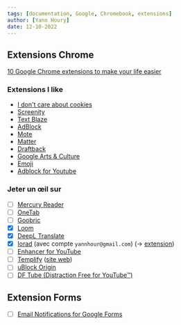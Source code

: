 ```yaml
---
tags: [documentation, Google, Chromebook, extensions]
author: [Yann Houry]
date: 12-10-2022
---
```


## Extensions Chrome
[10 Google Chrome extensions to make your life easier](https://mashable.com/article/10-best-chrome-extensions-google)

### Extensions I like
- [I don't care about cookies](https://chrome.google.com/webstore/detail/i-dont-care-about-cookies/fihnjjcciajhdojfnbdddfaoknhalnja/related?hl=en)
- [Screenity](https://chrome.google.com/webstore/detail/screenity-screen-recorder/kbbdabhdfibnancpjfhlkhafgdilcnji?hl=en)
- [Text Blaze](https://chrome.google.com/webstore/detail/text-blaze/idgadaccgipmpannjkmfddolnnhmeklj)
- [AdBlock](https://chrome.google.com/webstore/detail/adblock-%E2%80%94-best-ad-blocker/gighmmpiobklfepjocnamgkkbiglidom)
- [Mote](https://chrome.google.com/webstore/detail/mote-voice-notes-feedback/ajphlblkfpppdpkgokiejbjfohfohhmk)
- [Matter](https://chrome.google.com/webstore/detail/matter/knjbgabkeojmfdhindppcmhhfiembkeb)
- [Draftback](https://chrome.google.com/webstore/detail/draftback/nnajoiemfpldioamchanognpjmocgkbg)
- [Google Arts & Culture](https://chrome.google.com/webstore/detail/google-arts-culture/akimgimeeoiognljlfchpbkpfbmeapkh)
- [Emoji](https://chrome.google.com/webstore/detail/emoji-keyboard-emojis-for/fbcgkphadgmbalmlklhbdagcicajenei/related)
- [Adblock for Youtube](https://chrome.google.com/webstore/detail/adblock-for-youtube/cmedhionkhpnakcndndgjdbohmhepckk/related?hl=en)

### Jeter un œil sur 
- [ ] [Mercury Reader](https://chrome.google.com/webstore/detail/mercury-reader/oknpjjbmpnndlpmnhmekjpocelpnlfdi)
- [ ] [OneTab](https://chrome.google.com/webstore/detail/onetab/chphlpgkkbolifaimnlloiipkdnihall)
- [ ] [Goobric](https://chrome.google.com/webstore/detail/goobric-web-app-launcher/cepmakjlanepojocakadfpohnhhalfol)
- [x] [Loom](https://chrome.google.com/webstore/detail/loom-%E2%80%93-free-screen-record/liecbddmkiiihnedobmlmillhodjkdmb)
- [x] [DeepL Translate ](https://chrome.google.com/webstore/detail/deepl-translate-beta-vers/cofdbpoegempjloogbagkncekinflcnj)
- [x] [Iorad](https://www.iorad.com/editor?category=&subcategory=&tags=&module=1822342#capture/chooseMode/web) (avec compte `yannhour@gmail.com`) (-> [extension](https://chrome.google.com/webstore/detail/iorad-the-tutorial-builde/kjfmedbganalpkohkeghhpppicoigdal/related))
- [ ] [Enhancer for YouTube](https://chrome.google.com/webstore/detail/enhancer-for-youtube/ponfpcnoihfmfllpaingbgckeeldkhle?hl=fr)
- [ ] [Templify](https://chrome.google.com/webstore/detail/templify-%E2%80%93-write-messages/fndgllkjbjkfnkjfcpnajbmgaedokmdo) ([site web](https://templify.l4b5.com/))
- [ ] [uBlock Origin](https://chrome.google.com/webstore/detail/ublock-origin/cjpalhdlnbpafiamejdnhcphjbkeiagm?hl=en)
- [ ] [DF Tube (Distraction Free for YouTube™)](https://chrome.google.com/webstore/detail/df-tube-distraction-free/mjdepdfccjgcndkmemponafgioodelna/related)

## Extension Forms
- [ ] [Email Notifications for Google Forms](https://workspace.google.com/marketplace/app/email_notifications_for_google_forms/984866591130)

